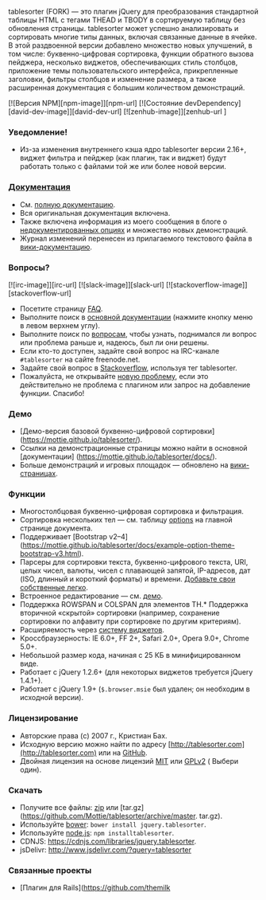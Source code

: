 tablesorter (FORK) — это плагин jQuery для преобразования стандартной таблицы HTML с тегами THEAD и TBODY в сортируемую таблицу без обновления страницы. tablesorter может успешно анализировать и сортировать многие типы данных, включая связанные данные в ячейке. В этой раздвоенной версии добавлено множество новых улучшений, в том числе: буквенно-цифровая сортировка, функции обратного вызова пейджера, несколько виджетов, обеспечивающих стиль столбцов, приложение темы пользовательского интерфейса, прикрепленные заголовки, фильтры столбцов и изменение размера, а также расширенная документация с большим количеством демонстраций.

[![Версия NPM][npm-image]][npm-url] [![Состояние devDependency][david-dev-image]][david-dev-url] [![zenhub-image]][zenhub-url ]

### Уведомление!

* Из-за изменения внутреннего кэша ядро ​​tablesorter версии 2.16+, виджет фильтра и пейджер (как плагин, так и виджет) будут работать только с файлами той же или более новой версии.

### [Документация](https://mottie.github.io/tablesorter/docs/)

* См. [полную документацию](https://mottie.github.io/tablesorter/docs/).
* Вся оригинальная документация включена.
* Также включена информация из моего сообщения в блоге о [недокументированных опциях](https://wowmotty.blogspot.com/2011/06/jquery-tablesorter-missing-docs.html) и множество новых демонстраций.
* Журнал изменений перенесен из прилагаемого текстового файла в [вики-документацию](https://github.com/Mottie/tablesorter/wiki/Changes).

### Вопросы?

[![irc-image]][irc-url] [![slack-image]][slack-url] [![stackoverflow-image]][stackoverflow-url]

* Посетите страницу [FAQ](https://github.com/Mottie/tablesorter/wiki/FAQ).
* Выполните поиск в [основной документации](https://mottie.github.io/tablesorter/docs/) (нажмите кнопку меню в левом верхнем углу).
* Выполните поиск по [вопросам](https://github.com/Mottie/tablesorter/issues), чтобы узнать, поднимался ли вопрос или проблема раньше и, надеюсь, был ли они решены.
* Если кто-то доступен, задайте свой вопрос на IRC-канале `#tablesorter` на сайте freenode.net.
* Задайте свой вопрос в [Stackoverflow](https://stackoverflow.com/questions/tagged/tablesorter), используя тег tablesorter.
* Пожалуйста, не открывайте [новую проблему](https://github.com/Mottie/tablesorter/issues), если это действительно не проблема с плагином или запрос на добавление функции. Спасибо!

### Демо

* [Демо-версия базовой буквенно-цифровой сортировки] (https://mottie.github.io/tablesorter/).
* Ссылки на демонстрационные страницы можно найти в основной [документации] (https://mottie.github.io/tablesorter/docs/).
* Больше демонстраций и игровых площадок — обновлено на [вики-страницах](https://github.com/Mottie/tablesorter/wiki).

### Функции

* Многостолбцовая буквенно-цифровая сортировка и фильтрация.
* Сортировка нескольких тел — см. таблицу [options](https://mottie.github.io/tablesorter/docs/index.html#options) на главной странице документа.
* Поддерживает [Bootstrap v2–4] (https://mottie.github.io/tablesorter/docs/example-option-theme-bootstrap-v3.html).
* Парсеры для сортировки текста, буквенно-цифрового текста, URI, целых чисел, валюты, чисел с плавающей запятой, IP-адресов, дат (ISO, длинный и короткий форматы) и времени. [Добавьте свои собственные легко](https://mottie.github.io/tablesorter/docs/example-parsers.html).
* Встроенное редактирование — см. [демо](https://mottie.github.io/tablesorter/docs/example-widget-editable.html).
* Поддержка ROWSPAN и COLSPAN для элементов TH.* Поддержка вторичной «скрытой» сортировки (например, сохранение сортировки по алфавиту при сортировке по другим критериям).
* Расширяемость через [систему виджетов](https://mottie.github.io/tablesorter/docs/example-widgets.html).
* Кроссбраузерность: IE 6.0+, FF 2+, Safari 2.0+, Opera 9.0+, Chrome 5.0+.
* Небольшой размер кода, начиная с 25 КБ в минифицированном виде.
* Работает с jQuery 1.2.6+ (для некоторых виджетов требуется jQuery 1.4.1+).
* Работает с jQuery 1.9+ (`$.browser.msie` был удален; он необходим в исходной версии).

### Лицензирование

* Авторские права (c) 2007 г., Кристиан Бах.
* Исходную версию можно найти по адресу [http://tablesorter.com](http://tablesorter.com) или на [GitHub](https://github.com/christianbach/tablesorter).
* Двойная лицензия на основе лицензий [MIT](https://opensource.org/licenses/mit-license.php) или [GPLv2](https://www.gnu.org/licenses/gpl-2.0.html) ( Выбери один).

### Скачать

* Получите все файлы: [zip](https://github.com/Mottie/tablesorter/archive/master.zip) или [tar.gz](https://github.com/Mottie/tablesorter/archive/master. tar.gz).
* Используйте [bower](https://bower.io/): `bower install jquery.tablesorter`.
* Используйте [node.js](https://nodejs.org/): `npm installtablesorter`.
* CDNJS: https://cdnjs.com/libraries/jquery.tablesorter.
* jsDelivr: http://www.jsdelivr.com/?query=tablesorter

### Связанные проекты

* [Плагин для Rails](https://github.com/themilk